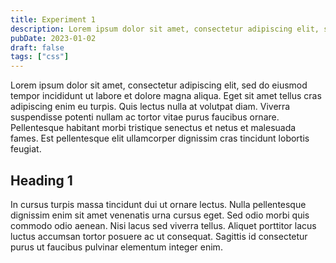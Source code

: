 ```yaml
---
title: Experiment 1
description: Lorem ipsum dolor sit amet, consectetur adipiscing elit, sed do eiusmod tempor incididunt ut labore et dolore magna aliqua.
pubDate: 2023-01-02
draft: false
tags: ["css"]
---
```


Lorem ipsum dolor sit amet, consectetur adipiscing elit, sed do eiusmod tempor incididunt ut labore et dolore magna aliqua. Eget sit amet tellus cras adipiscing enim eu turpis. Quis lectus nulla at volutpat diam. Viverra suspendisse potenti nullam ac tortor vitae purus faucibus ornare. Pellentesque habitant morbi tristique senectus et netus et malesuada fames. Est pellentesque elit ullamcorper dignissim cras tincidunt lobortis feugiat.

## Heading 1

In cursus turpis massa tincidunt dui ut ornare lectus. Nulla pellentesque dignissim enim sit amet venenatis urna cursus eget. Sed odio morbi quis commodo odio aenean. Nisi lacus sed viverra tellus. Aliquet porttitor lacus luctus accumsan tortor posuere ac ut consequat. Sagittis id consectetur purus ut faucibus pulvinar elementum integer enim.
